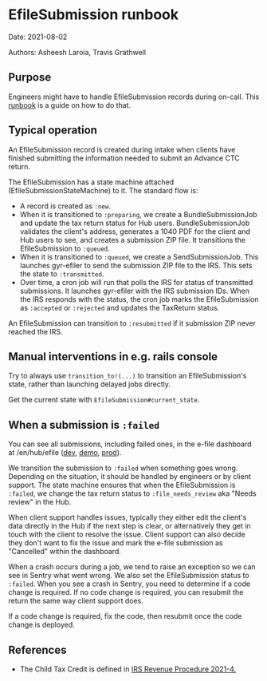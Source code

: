 # EfileSubmission runbook

Date: 2021-08-02

Authors: Asheesh Laroia, Travis Grathwell

## Purpose
Engineers might have to handle EfileSubmission records during on-call.
This [runbook](https://en.wikipedia.org/wiki/Runbook) is a guide on how to do that.

## Typical operation

An EfileSubmission record is created during intake when clients have finished submitting the information needed to submit an Advance CTC return.

The EfileSubmission has a state machine attached (EfileSubmissionStateMachine) to it. The standard flow is:

- A record is created as `:new`.
- When it is transitioned to `:preparing`, we create a BundleSubmissionJob and update the tax return status for Hub users. BundleSubmissionJob validates the client's address, generates a 1040 PDF for the client and Hub users to see, and creates a submission ZIP file. It transitions the EfileSubmission to `:queued`.
- When it is transitioned to `:queued`, we create a SendSubmissionJob. This launches gyr-efiler to send the submission ZIP file to the IRS. This sets the state to `:transmitted`.
- Over time, a cron job will run that polls the IRS for status of transmitted submissions. It launches gyr-efiler with the IRS submission IDs. When the IRS responds with the status, the cron job marks the EfileSubmission as `:accepted` or `:rejected` and updates the TaxReturn status.

An EfileSubmission can transition to `:resubmitted` if it submission ZIP never reached the IRS.

## Manual interventions in e.g. rails console

Try to always use `transition_to!(...)` to transition an EfileSubmission's state, rather than launching delayed jobs directly.

Get the current state with `EfileSubmission#current_state`.

## When a submission is `:failed`

You can see all submissions, including failed ones, in the e-file dashboard at /en/hub/efile ([dev](http://localhost:3000/en/hub/efile), [demo](https://demo.getyourrefund.org/en/hub/efile), [prod](https://www.getyourrefund.org/en/hub/efile)).

We transition the submission to `:failed` when something goes wrong. Depending on the situation, it should be handled by engineers or by client support. The state machine ensures that when the EfileSubmission is `:failed`, we change the tax return status to `:file_needs_review` aka "Needs review" in the Hub.

When client support handles issues, typically they either edit the client's data directly in the Hub if the next step is clear, or alternatively they get in touch with the client to resolve the issue. Client support can also decide they don't want to fix the issue and mark the e-file submission as "Cancelled" within the dashboard.

When a crash occurs during a job, we tend to raise an exception so we can see in Sentry what went wrong. We also set the EfileSubmission status to `:failed`. When you see a crash in Sentry, you need to determine if a code change is required. If no code change is required, you can resubmit the return the same way client support does.

If a code change is required, fix the code, then resubmit once the code change is deployed.

## References
* The Child Tax Credit is defined in [IRS Revenue Procedure 2021-4.](https://www.irs.gov/pub/irs-drop/rp-21-24.pdf)
